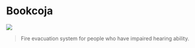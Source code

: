 # Bookcoja

<div>
  <img src = "https://user-images.githubusercontent.com/20367043/70785940-d3acb100-1dce-11ea-929c-bb9d113e987c.png"/>
  </div>
  
>Fire evacuation system for people who have impaired hearing ability.

